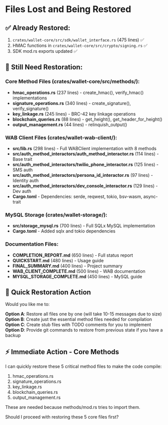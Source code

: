 # Files Lost and Being Restored

## ✅ Already Restored:
1. `crates/wallet-core/src/sdk/wallet_interface.rs` (475 lines) ✅
2. HMAC functions in `crates/wallet-core/src/crypto/signing.rs` ✅
3. SDK mod.rs exports updated ✅

## 🔄 Still Need Restoration:

### Core Method Files (crates/wallet-core/src/methods/):
- **hmac_operations.rs** (237 lines) - create_hmac(), verify_hmac() implementations
- **signature_operations.rs** (340 lines) - create_signature(), verify_signature()
- **key_linkage.rs** (245 lines) - BRC-42 key linkage operations
- **blockchain_queries.rs** (88 lines) - get_height(), get_header_for_height()
- **output_management.rs** (44 lines) - relinquish_output()

### WAB Client Files (crates/wallet-wab-client/):
- **src/lib.rs** (298 lines) - Full WABClient implementation with 8 methods
- **src/auth_method_interactors/auth_method_interactor.rs** (114 lines) - Base trait
- **src/auth_method_interactors/twilio_phone_interactor.rs** (125 lines) - SMS auth
- **src/auth_method_interactors/persona_id_interactor.rs** (97 lines) - Identity auth
- **src/auth_method_interactors/dev_console_interactor.rs** (129 lines) - Dev auth
- **Cargo.toml** - Dependencies: serde, reqwest, tokio, bsv-wasm, async-trait

### MySQL Storage (crates/wallet-storage/):
- **src/storage_mysql.rs** (700 lines) - Full SQLx MySQL implementation
- **Cargo.toml** - Added sqlx and tokio dependencies

### Documentation Files:
- **COMPLETION_REPORT.md** (650 lines) - Full status report
- **QUICKSTART.md** (480 lines) - Usage guide
- **FINAL_SUMMARY.md** (400 lines) - Project summary
- **WAB_CLIENT_COMPLETE.md** (500 lines) - WAB documentation
- **MYSQL_STORAGE_COMPLETE.md** (450 lines) - MySQL guide

## 🚀 Quick Restoration Action

Would you like me to:

**Option A**: Restore all files one by one (will take 10-15 messages due to size)
**Option B**: Create just the essential method files needed for compilation
**Option C**: Create stub files with TODO comments for you to implement
**Option D**: Provide git commands to restore from previous state if you have a backup

## ⚡ Immediate Action - Core Methods

I can quickly restore these 5 critical method files to make the code compile:

1. hmac_operations.rs
2. signature_operations.rs  
3. key_linkage.rs
4. blockchain_queries.rs
5. output_management.rs

These are needed because methods/mod.rs tries to import them.

Should I proceed with restoring these 5 core files first?
